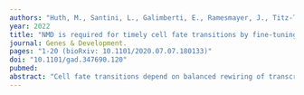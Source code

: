 ```yaml
---
authors: "Huth, M., Santini, L., Galimberti, E., Ramesmayer, J., Titz-Teixeira, F., Sehlke, R., Oberhuemer, M., Stummer, S., Herzog, V., Garmhausen, M., Romeike, M., **Chugunova, A., Leesch, F.**, Holcik, L., Weipoltshammer, K., Lackner, A., Schoefer, C., von Haeseler, A., Bücker, C., **Pauli, A.**, Ameres, SL., Smith, A., Beyer, A., Leeb, M."
year: 2022
title: "NMD is required for timely cell fate transitions by fine-tuning gene expression and regulating translation"
journal: Genes & Development.
pages: "1-20 (bioRxiv: 10.1101/2020.07.07.180133)"
doi: "10.1101/gad.347690.120"
pubmed: 
abstract: "Cell fate transitions depend on balanced rewiring of transcription and translation programs to mediate ordered developmental progression. Components of the nonsense-mediated mRNA decay (NMD) pathway have been implicated in regulating embryonic stem cell (ESC) differentiation, but the exact mechanism is unclear. Here we show that NMD controls expression levels of the translation initiation factor Eif4a2 and its premature termination codonencoding isoform (Eif4a2PTC). NMD deficiency leads to translation of the truncated eIF4A2PTC protein. eIF4A2PTC elicits increased mTORC1 activity and translation rates and causes differentiation delays. This establishes a previously unknown feedback loop between NMD and translation initiation. Furthermore, our results show a clear hierarchy in the severity of target deregulation and differentiation phenotypes between NMD effector KOs (Smg5 KO > Smg6 KO > Smg7 KO), which highlights heterodimer-independent functions for SMG5 and SMG7. Together, our findings expose an intricate link between mRNA homeostasis and mTORC1 activity that must be maintained for normal dynamics of cell state transitions"
---
```

